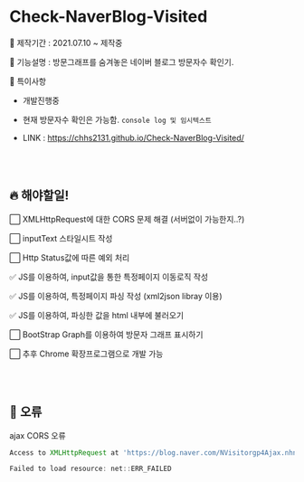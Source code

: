 # Check-NaverBlog-Visited

📆 제작기간 : 2021.07.10 ~ 제작중

🔨 기능설명 : 방문그래프를 숨겨놓은 네이버 블로그 방문자수 확인기.

📌 특이사항

- 개발진행중

- 현재 방문자수 확인은 가능함. `console log 및 임시텍스트`

- LINK : https://chhs2131.github.io/Check-NaverBlog-Visited/

  <br/>
  <br/>

## 🔥 해야할일!

⬜ XMLHttpRequest에 대한 CORS 문제 해결 (서버없이 가능한지..?)

⬜ inputText 스타일시트 작성

⬜ Http Status값에 따른 예외 처리

✅ JS를 이용하여, input값을 통한 특정페이지 이동로직 작성

✅ JS를 이용하여, 특정페이지 파싱 작성 (xml2json libray 이용)

✅ JS를 이용하여, 파싱한 값을 html 내부에 불러오기

⬜ BootStrap Graph를 이용하여 방문자 그래프 표시하기

⬜ 추후 Chrome 확장프로그램으로 개발 가능

<br/>

<br/>

## 🐞 오류

ajax CORS 오류

```javascript
Access to XMLHttpRequest at 'https://blog.naver.com/NVisitorgp4Ajax.nhn?blogId=ID' from origin 'https://--' has been blocked by CORS policy: No 'Access-Control-Allow-Origin' header is present on the requested resource.

Failed to load resource: net::ERR_FAILED
```



